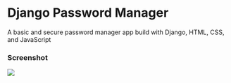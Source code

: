 # Django Password Manager

A basic and secure password manager app build with Django, HTML, CSS, and JavaScript 

### Screenshot

![](https://i.ibb.co/prZzH5v/Django-Password-Manager.png)

